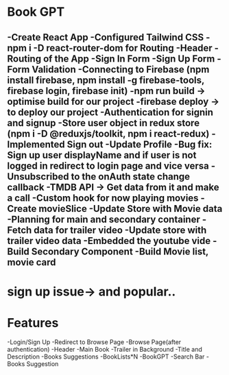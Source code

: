 # Book GPT
-Create React App
-Configured Tailwind CSS
-npm i -D react-router-dom for Routing
-Header
-Routing of the App
-Sign In Form
-Sign Up Form
-Form Validation
-Connecting to Firebase (npm install firebase, npm install -g firebase-tools, firebase login, firebase init)
-npm run build -> optimise build for our project
-firebase deploy -> to deploy our project
-Authentication for signin and signup
-Store user object in redux store (npm i -D @reduxjs/toolkit, npm i react-redux)
-Implemented Sign out
-Update Profile
-Bug fix: Sign up user displayName and if user is not logged in redirect to login page and vice versa
-Unsubscribed to the onAuth state change callback
-TMDB API -> Get data from it and make a call
-Custom hook for now playing movies
-Create movieSlice
-Update Store with Movie data
-Planning for main and secondary container
-Fetch data for trailer video
-Update store with trailer video data
-Embedded the youtube vide
-Build Secondary Component
-Build Movie list, movie card
-
# sign up issue-> and popular..

# Features
-Login/Sign Up
-Redirect to Browse Page
-Browse Page(after authentication)
    -Header
    -Main Book
        -Trailer in Background
        -Title and Description
    -Books Suggestions
        -BookLists*N
-BookGPT
    -Search Bar
    -Books Suggestion